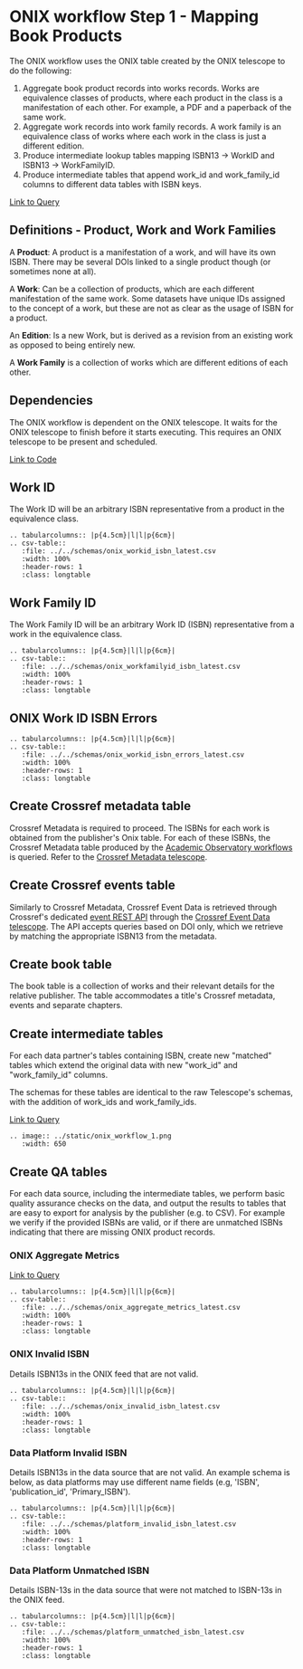 ONIX workflow Step 1 - Mapping Book Products
=============================================

The ONIX workflow uses the ONIX table created by the ONIX telescope to do the following:
  1. Aggregate book product records into works records. Works are equivalence classes of products, where each product in the class is a manifestation of each other. For example, a PDF and a paperback of the same work.
  2. Aggregate work records into work family records. A work family is an equivalence class of works where each work in the class is just a different edition.
  3. Produce intermediate lookup tables mapping ISBN13 -> WorkID and ISBN13 -> WorkFamilyID.
  4. Produce intermediate tables that append work_id and work_family_id columns to different data tables with ISBN keys.
  
[Link to Query](https://github.com/The-Academic-Observatory/oaebu-workflows/blob/develop/oaebu_workflows/workflows/onix_workflow.py)

## Definitions - Product, Work and Work Families

A **Product**: A product is a manifestation of a work, and will have its own ISBN. There may be several DOIs linked to a single product though (or sometimes none at all).

A **Work**: Can be a collection of products, which are each different manifestation of the same work. Some datasets have unique IDs assigned to the concept of a work, but these are not as clear as the usage of ISBN for a product.

An **Edition**: Is a new Work, but is derived as a revision from an existing work as opposed to being entirely new.

A **Work Family** is a collection of works which are different editions of each other.

## Dependencies
The ONIX workflow is dependent on the ONIX telescope.  It waits for the ONIX telescope to finish before it starts executing.  This requires an ONIX telescope to be present and scheduled.

[Link to Code](https://github.com/The-Academic-Observatory/oaebu-workflows/blob/develop/oaebu_workflows/workflows/onix_work_aggregation.py)

## Work ID
The Work ID will be an arbitrary ISBN representative from a product in the equivalence class.

``` eval_rst
.. tabularcolumns:: |p{4.5cm}|l|l|p{6cm}| 
.. csv-table::
   :file: ../../schemas/onix_workid_isbn_latest.csv
   :width: 100%
   :header-rows: 1
   :class: longtable
```

## Work Family ID
The Work Family ID will be an arbitrary Work ID (ISBN) representative from a work in the equivalence class.

``` eval_rst
.. tabularcolumns:: |p{4.5cm}|l|l|p{6cm}| 
.. csv-table::
   :file: ../../schemas/onix_workfamilyid_isbn_latest.csv
   :width: 100%
   :header-rows: 1
   :class: longtable
```

## ONIX Work ID ISBN Errors

``` eval_rst
.. tabularcolumns:: |p{4.5cm}|l|l|p{6cm}| 
.. csv-table::
   :file: ../../schemas/onix_workid_isbn_errors_latest.csv
   :width: 100%
   :header-rows: 1
   :class: longtable
```
## Create Crossref metadata table
Crossref Metadata is required to proceed. The ISBNs for each work is obtained from the publisher's Onix table. For each of these ISBNs, the Crossref Metadata table produced by the [Academic Observatory workflows](https://github.com/The-Academic-Observatory/academic-observatory-workflows/tree/develop) is queried. Refer to the [Crossref Metadata telescope](../telescopes/crossref_metadata.md).  

## Create Crossref events table
Similarly to Crossref Metadata, Crossref Event Data is retrieved through Crossref's dedicated [event REST API](https://www.eventdata.crossref.org/guide/service/query-api/) through the [Crossref Event Data telescope](../telescopes/crossref_events.md). The API accepts queries based on DOI only, which we retrieve by matching the appropriate ISBN13 from the metadata.  

## Create book table
The book table is a collection of works and their relevant details for the relative publisher. The table accommodates a title's Crossref metadata, events and separate chapters.

## Create intermediate tables
For each data partner's tables containing ISBN, create new "matched" tables which extend the original data with new "work_id" and "work_family_id" columns.

The schemas for these tables are identical to the raw Telescope's schemas, with the addition of work_ids and work_family_ids.

[Link to Query](https://github.com/The-Academic-Observatory/oaebu-workflows/blob/develop/oaebu_workflows/database/sql/assign_workid_workfamilyid.sql.jinja2)

``` eval_rst
.. image:: ../static/onix_workflow_1.png
   :width: 650
```

## Create QA tables
For each data source, including the intermediate tables, we perform basic quality assurance checks on the data, and output the results to tables that are easy to export for analysis by the publisher (e.g. to CSV). For example we verify if the provided ISBNs are valid, or if there are unmatched ISBNs indicating that there are missing ONIX product records.


### ONIX Aggregate Metrics

[Link to Query](https://github.com/The-Academic-Observatory/oaebu-workflows/blob/develop/oaebu_workflows/database/sql/onix_aggregate_metrics.sql.jinja2)

``` eval_rst
.. tabularcolumns:: |p{4.5cm}|l|l|p{6cm}| 
.. csv-table::
   :file: ../../schemas/onix_aggregate_metrics_latest.csv
   :width: 100%
   :header-rows: 1
   :class: longtable
```
### ONIX Invalid ISBN

Details ISBN13s in the ONIX feed that are not valid.

``` eval_rst
.. tabularcolumns:: |p{4.5cm}|l|l|p{6cm}| 
.. csv-table::
   :file: ../../schemas/onix_invalid_isbn_latest.csv
   :width: 100%
   :header-rows: 1
   :class: longtable
```

### Data Platform Invalid ISBN

Details ISBN13s in the data source that are not valid. An example schema is below, as data platforms may use different name fields (e.g, 'ISBN', 'publication_id', 'Primary_ISBN').

``` eval_rst
.. tabularcolumns:: |p{4.5cm}|l|l|p{6cm}| 
.. csv-table::
   :file: ../../schemas/platform_invalid_isbn_latest.csv
   :width: 100%
   :header-rows: 1
   :class: longtable
```

### Data Platform Unmatched ISBN

Details ISBN-13s in the data source that were not matched to ISBN-13s in the ONIX feed.

``` eval_rst
.. tabularcolumns:: |p{4.5cm}|l|l|p{6cm}| 
.. csv-table::
   :file: ../../schemas/platform_unmatched_isbn_latest.csv
   :width: 100%
   :header-rows: 1
   :class: longtable
```
